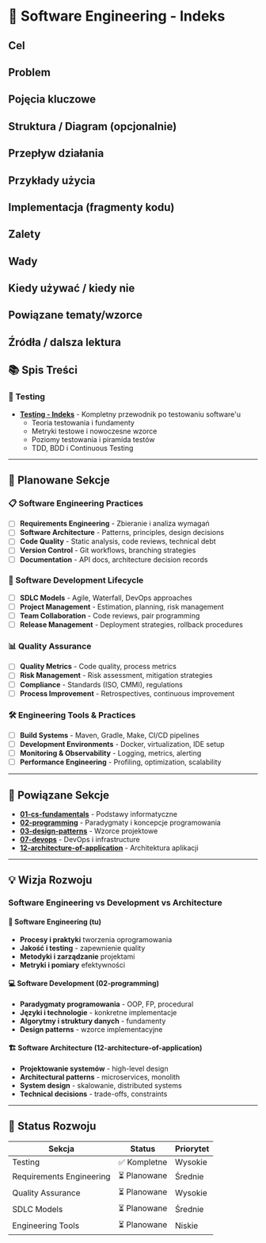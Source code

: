 # 🔧 Software Engineering - Indeks

## Cel

## Problem

## Pojęcia kluczowe

## Struktura / Diagram (opcjonalnie)

## Przepływ działania

## Przykłady użycia

## Implementacja (fragmenty kodu)

## Zalety

## Wady

## Kiedy używać / kiedy nie

## Powiązane tematy/wzorce

## Źródła / dalsza lektura


## 📚 Spis Treści

### 🧪 Testing
- [**Testing - Indeks**](./testing/INDEX.md) - Kompletny przewodnik po testowaniu software'u
  - Teoria testowania i fundamenty
  - Metryki testowe i nowoczesne wzorce
  - Poziomy testowania i piramida testów
  - TDD, BDD i Continuous Testing

---

## 🎯 Planowane Sekcje

### 📋 Software Engineering Practices
- [ ] **Requirements Engineering** - Zbieranie i analiza wymagań
- [ ] **Software Architecture** - Patterns, principles, design decisions
- [ ] **Code Quality** - Static analysis, code reviews, technical debt
- [ ] **Version Control** - Git workflows, branching strategies
- [ ] **Documentation** - API docs, architecture decision records

### 🔄 Software Development Lifecycle
- [ ] **SDLC Models** - Agile, Waterfall, DevOps approaches
- [ ] **Project Management** - Estimation, planning, risk management
- [ ] **Team Collaboration** - Code reviews, pair programming
- [ ] **Release Management** - Deployment strategies, rollback procedures

### 📊 Quality Assurance
- [ ] **Quality Metrics** - Code quality, process metrics
- [ ] **Risk Management** - Risk assessment, mitigation strategies
- [ ] **Compliance** - Standards (ISO, CMMI), regulations
- [ ] **Process Improvement** - Retrospectives, continuous improvement

### 🛠️ Engineering Tools & Practices
- [ ] **Build Systems** - Maven, Gradle, Make, CI/CD pipelines
- [ ] **Development Environments** - Docker, virtualization, IDE setup
- [ ] **Monitoring & Observability** - Logging, metrics, alerting
- [ ] **Performance Engineering** - Profiling, optimization, scalability

---

## 🔗 Powiązane Sekcje

- [**01-cs-fundamentals**](../01-cs-fundamentals/) - Podstawy informatyczne
- [**02-programming**](../02-programming/) - Paradygmaty i koncepcje programowania
- [**03-design-patterns**](../03-design-patterns/) - Wzorce projektowe
- [**07-devops**](../07-devops/) - DevOps i infrastructure
- [**12-architecture-of-application**](../12-architecture-of-application/) - Architektura aplikacji

---

## 💡 Wizja Rozwoju

### Software Engineering vs Development vs Architecture

#### 🔧 Software Engineering (tu)
- **Procesy i praktyki** tworzenia oprogramowania
- **Jakość i testing** - zapewnienie quality
- **Metodyki i zarządzanie** projektami
- **Metryki i pomiary** efektywności

#### 💻 Software Development (02-programming)
- **Paradygmaty programowania** - OOP, FP, procedural
- **Języki i technologie** - konkretne implementacje
- **Algorytmy i struktury danych** - fundamenty
- **Design patterns** - wzorce implementacyjne

#### 🏗️ Software Architecture (12-architecture-of-application)
- **Projektowanie systemów** - high-level design
- **Architectural patterns** - microservices, monolith
- **System design** - skalowanie, distributed systems
- **Technical decisions** - trade-offs, constraints

---

## 📖 Status Rozwoju

| Sekcja | Status | Priorytet |
|--------|---------|-----------|
| Testing | ✅ Kompletne | Wysokie |
| Requirements Engineering | ⏳ Planowane | Średnie |
| Quality Assurance | ⏳ Planowane | Wysokie |
| SDLC Models | ⏳ Planowane | Średnie |
| Engineering Tools | ⏳ Planowane | Niskie | 